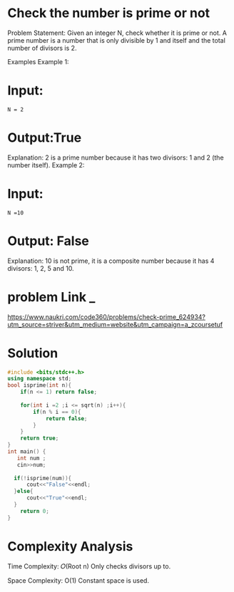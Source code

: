 # Check the number is prime or not

Problem Statement: Given an integer N, check whether it is prime or not. A prime number is a number that is only divisible by 1 and itself and the total number of divisors is 2.

Examples
Example 1:
# Input:
```N = 2```
# Output:True
Explanation: 2 is a prime number because it has two divisors: 1 and 2 (the number itself).
Example 2:
# Input:
```N =10```
# Output: False
Explanation: 10 is not prime, it is a composite number because it has 4 divisors: 1, 2, 5 and 10.

# problem Link _
https://www.naukri.com/code360/problems/check-prime_624934?utm_source=striver&utm_medium=website&utm_campaign=a_zcoursetuf

# Solution
```C++
#include <bits/stdc++.h>
using namespace std;
bool isprime(int n){
    if(n <= 1) return false;
    
    for(int i =2 ;i <= sqrt(n) ;i++){
        if(n % i == 0){
            return false;
        }
    }
    return true;
}
int main() {
   int num ;
   cin>>num;
   
  if(!isprime(num)){
      cout<<"False"<<endl;
  }else{
      cout<<"True"<<endl;
  }
    return 0;
}
```
# Complexity Analysis
Time Complexity: 𝑂(Root n)
Only checks divisors up to.

Space Complexity: O(1)
Constant space is used.